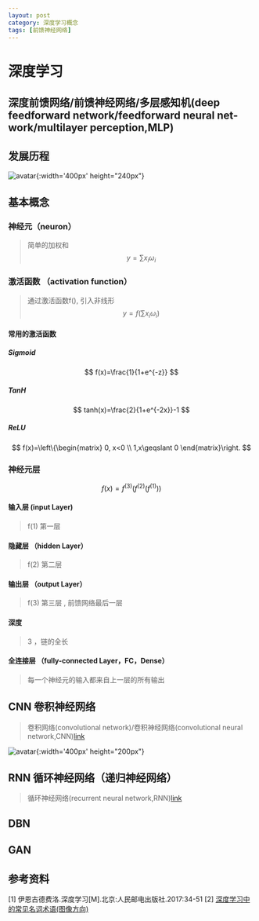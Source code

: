 ```yaml
---
layout: post
category: 深度学习概念
tags: [前馈神经网络]
---
```


深度学习
===============

## 深度前馈网络/前馈神经网络/多层感知机(deep feedforward network/feedforward neural net-work/multilayer perception,MLP)

## 发展历程

![avatar](https://gwfp.github.io/static/images/19/06/07/deeplearnhistory.png){:width='400px' height="240px"}

## 基本概念

### 神经元（neuron）

> 简单的加权和
$$
	y = \sum x_{i}\omega _{i}
$$

### 激活函数 （activation function）

> 通过激活函数f(), 引入非线形
$$
	y = f(\sum x_{i}\omega _{i})
$$

#### 常用的激活函数

##### Sigmoid

$$
	f(x)=\frac{1}{1+e^{-z}}
$$

##### TanH

$$
	tanh(x)=\frac{2}{1+e^{-2x}}-1
$$

##### ReLU

$$
	f(x)=\left\{\begin{matrix}
		0, x<0 \\ 
		1,x\geqslant 0
		\end{matrix}\right.	
$$

### 神经元层

$$
	f(x)=f^{(3)}(f^{(2)}(f^{(1)}))
$$

#### 输入层 (input Layer)

> f(1) 第一层

#### 隐藏层 （hidden Layer）

> f(2) 第二层

#### 输出层 （output Layer） 

> f(3) 第三层 , 前馈网络最后一层

#### 深度

> 3 ，链的全长

#### 全连接层 （fully-connected Layer，FC，Dense）

> 每一个神经元的输入都来自上一层的所有输出

## CNN 卷积神经网络

> 卷积网络(convolutional network)/卷积神经网络(convolutional neural network,CNN)[link](https://gwfp.github.io/深度学习算法/2019/06/07/CNN.html)

![avatar](https://gwfp.github.io/static/images/19/06/07/CNN.jpeg){:width='400px' height="200px"}

## RNN 循环神经网络（递归神经网络）

> 循环神经网络(recurrent neural network,RNN)[link](https://gwfp.github.io/深度学习算法/2019/06/19/RNN.html)

## DBN

## GAN

## 参考资料


[1] 伊恩古德费洛.深度学习[M].北京:人民邮电出版社.2017:34-51
[2] [深度学习中的常见名词术语(图像方向)](https://www.zhihu.com/lives/904295186979508224)
